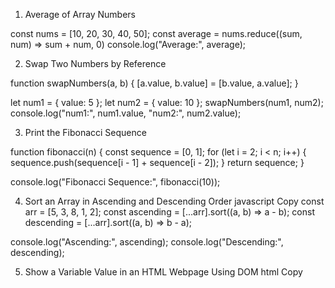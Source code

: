 1. Average of Array Numbers

const nums = [10, 20, 30, 40, 50];
const average = nums.reduce((sum, num) => sum + num, 0) 
console.log("Average:", average); 

2. Swap Two Numbers by Reference

function swapNumbers(a, b) {
  [a.value, b.value] = [b.value, a.value];
}

let num1 = { value: 5 };
let num2 = { value: 10 };
swapNumbers(num1, num2);
console.log("num1:", num1.value, "num2:", num2.value); 

3. Print the Fibonacci Sequence
   
function fibonacci(n) {
  const sequence = [0, 1];
  for (let i = 2; i < n; i++) {
    sequence.push(sequence[i - 1] + sequence[i - 2]);
  }
  return sequence;
}

console.log("Fibonacci Sequence:", fibonacci(10)); 

4. Sort an Array in Ascending and Descending Order
javascript
Copy
const arr = [5, 3, 8, 1, 2];
const ascending = [...arr].sort((a, b) => a - b);
const descending = [...arr].sort((a, b) => b - a);

console.log("Ascending:", ascending); 
console.log("Descending:", descending); 

5. Show a Variable Value in an HTML Webpage Using DOM
html
Copy
<!DOCTYPE html>
<html lang="en">
<head>
  <meta charset="UTF-8">
  <meta name="viewport" content="width=device-width, initial-scale=1.0">
  <title>Display Variable</title>
</head>
<body>
  <p id="output"></p>
  <script>
    const value = "Hello, World!";
    document.getElementById("output").textContent = value;
  </script>
</body>
</html>
